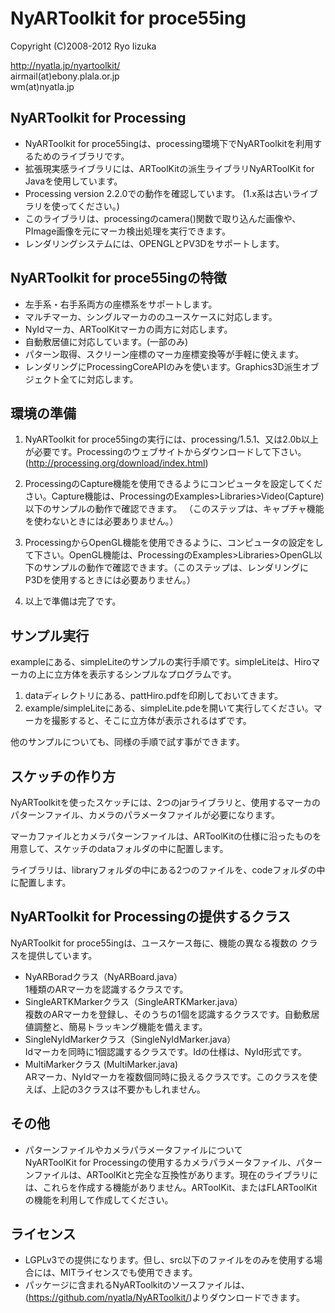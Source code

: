 # NyARToolkit for proce55ing

Copyright (C)2008-2012 Ryo Iizuka

http://nyatla.jp/nyartoolkit/  
airmail(at)ebony.plala.or.jp  
wm(at)nyatla.jp  


## NyARToolkit for Processing

* NyARToolkit for proce55ingは、processing環境下でNyARToolkitを利用するためのライブラリです。
* 拡張現実感ライブラリには、ARToolKitの派生ライブラリNyARToolKit for Javaを使用しています。
* Processing version 2.2.0での動作を確認しています。 (1.x系は古いライブラリを使ってください。)
* このライブラリは、processingのcamera()関数で取り込んだ画像や、PImage画像を元にマーカ検出処理を実行できます。
* レンダリングシステムには、OPENGLとPV3Dをサポートします。


## NyARToolkit for proce55ingの特徴

* 左手系・右手系両方の座標系をサポートします。
* マルチマーカ、シングルマーカののユースケースに対応します。
* NyIdマーカ、ARToolKitマーカの両方に対応します。
* 自動敷居値に対応しています。(一部のみ)
* パターン取得、スクリーン座標のマーカ座標変換等が手軽に使えます。
* レンダリングにProcessingCoreAPIのみを使います。Graphics3D派生オブジェクト全てに対応します。

## 環境の準備

1. NyARToolkit for proce55ingの実行には、processing/1.5.1、又は2.0b以上が必要です。Processingのウェブサイトからダウンロードして下さい。
  (http://processing.org/download/index.html)
  
2. ProcessingのCapture機能を使用できるようにコンピュータを設定してください。Capture機能は、ProcessingのExamples>Libraries>Video(Capture)以下のサンプルの動作で確認できます。
（このステップは、キャプチャ機能を使わないときには必要ありません。）

3. ProcessingからOpenGL機能を使用できるように、コンピュータの設定をして下さい。OpenGL機能は、ProcessingのExamples>Libraries>OpenGL以下のサンプルの動作で確認できます。（このステップは、レンダリングにP3Dを使用するときには必要ありません。）

4. 以上で準備は完了です。


## サンプル実行

exampleにある、simpleLiteのサンプルの実行手順です。simpleLiteは、Hiroマーカの上に立方体を表示するシンプルなプログラムです。

1. dataディレクトリにある、pattHiro.pdfを印刷しておいてきます。
2. example/simpleLiteにある、simpleLite.pdeを開いて実行してください。マーカを撮影すると、そこに立方体が表示されるはずです。

他のサンプルについても、同様の手順で試す事ができます。


## スケッチの作り方

NyARToolkitを使ったスケッチには、2つのjarライブラリと、使用するマーカのパターンファイル、カメラのパラメータファイルが必要になります。

マーカファイルとカメラパターンファイルは、ARToolKitの仕様に沿ったものを用意して、スケッチのdataフォルダの中に配置します。
 
ライブラリは、libraryフォルダの中にある2つのファイルを、codeフォルダの中に配置します。

## NyARToolkit for Processingの提供するクラス

 NyARToolkit for proce55ingは、ユースケース毎に、機能の異なる複数の
 クラスを提供しています。

* NyARBoradクラス（NyARBoard.java）  
1種類のARマーカを認識するクラスです。
* SingleARTKMarkerクラス（SingleARTKMarker.java）  
複数のARマーカを登録し、そのうちの1個を認識するクラスです。自動敷居値調整と、簡易トラッキング機能を備えます。
* SingleNyIdMarkerクラス（SingleNyIdMarker.java）  
 Idマーカを同時に1個認識するクラスです。Idの仕様は、NyId形式です。
* MultiMarkerクラス (MultiMarker.java)  
 ARマーカ、NyIdマーカを複数個同時に扱えるクラスです。このクラスを使えば、上記の3クラスは不要かもしれません。

## その他

* パターンファイルやカメラパラメータファイルについて  
NyARToolKit for Processingの使用するカメラパラメータファイル、パターンファイルは、ARToolKitと完全な互換性があります。現在のライブラリには、これらを作成する機能がありません。ARToolKit、またはFLARToolKitの機能を利用して作成してください。

## ライセンス

* LGPLv3での提供になります。但し、src以下のファイルをのみを使用する場合には、MITライセンスでも使用できます。
* パッケージに含まれるNyARToolkitのソースファイルは、(https://github.com/nyatla/NyARToolkit/)よりダウンロードできます。
